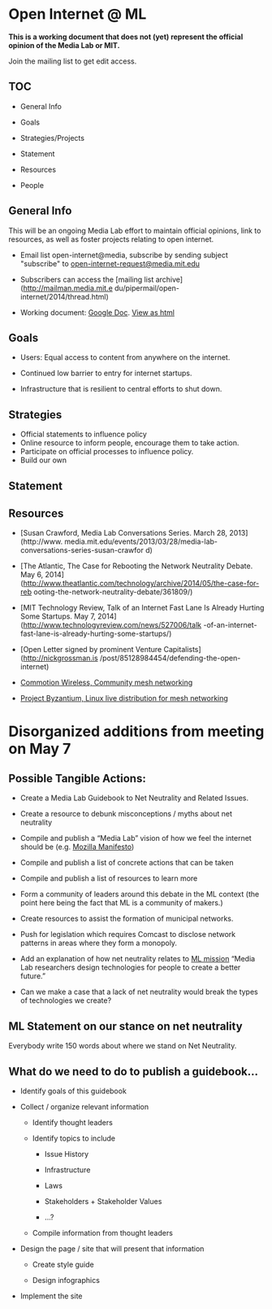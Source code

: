 # Open Internet @ ML

**This is a working document that does not (yet) represent the official
opinion of the Media Lab or MIT.**

Join the mailing list to get edit access.

## TOC

* General Info

* Goals

* Strategies/Projects

* Statement

* Resources

* People

## General Info

This will be an ongoing Media Lab effort to maintain official opinions, link
to resources, as well as foster projects relating to open internet.

* Email list open-internet@media, subscribe by sending subject "subscribe" to
  open-internet-request@media.mit.edu

* Subscribers can access the [mailing list archive](http://mailman.media.mit.e
  du/pipermail/open-internet/2014/thread.html)

* Working document: [Google Doc](http://goo.gl/WML7Bg). [View as
  html](http://scottgwald.github.io/open-internet/)

## Goals

* Users: Equal access to content from anywhere on the internet.

* Continued low barrier to entry for internet startups.

* Infrastructure that is resilient to central efforts to shut down.

## Strategies

* Official statements to influence policy
* Online resource to inform people, encourage them to take action.
* Participate on official processes to influence policy.
* Build our own

## Statement

## Resources

* [Susan Crawford, Media Lab Conversations Series. March 28, 2013](http://www.
  media.mit.edu/events/2013/03/28/media-lab-conversations-series-susan-crawfor
  d)

* [The Atlantic, The Case for Rebooting the Network Neutrality Debate. May 6, 
  2014](http://www.theatlantic.com/technology/archive/2014/05/the-case-for-reb
  ooting-the-network-neutrality-debate/361809/)

* [MIT Technology Review, Talk of an Internet Fast Lane Is Already Hurting
  Some Startups. May 7, 2014](http://www.technologyreview.com/news/527006/talk
  -of-an-internet-fast-lane-is-already-hurting-some-startups/)

* [Open Letter signed by prominent Venture Capitalists](http://nickgrossman.is
  /post/85128984454/defending-the-open-internet)

* [Commotion Wireless, Community mesh
  networking](http://commotionwireless.net/)

* [Project Byzantium, Linux live distribution for mesh
  networking](http://project-byzantium.org/)

# Disorganized additions from meeting on May 7

## Possible Tangible Actions:

- Create a Media Lab Guidebook to Net Neutrality and Related Issues.

- Create a resource to debunk misconceptions / myths about net neutrality

- Compile and publish a “Media Lab” vision of how we feel the internet should
  be (e.g. [Mozilla Manifesto](http://www.mozilla.org/en-US/about/manifesto/))

- Compile and publish a list of concrete actions that can be taken

- Compile and publish a list of resources to learn more

- Form a community of leaders around this debate in the ML context (the point
  here being the fact that ML is a community of makers.)

- Create resources to assist the formation of municipal networks.

- Push for legislation which requires Comcast to disclose network patterns in
  areas where they form a monopoly.

- Add an explanation of how net neutrality relates to [ML
  mission](http://www.media.mit.edu/about/mission-history) “Media Lab
  researchers design technologies for people to create a better future.”

- Can we make a case that a lack of net neutrality would break the types of
  technologies we create?

## ML Statement on our stance on net neutrality

Everybody write 150 words about where we stand on Net Neutrality.

## What do we need to do to publish a guidebook…

* Identify goals of this guidebook

* Collect / organize relevant information

  - Identify thought leaders

  - Identify topics to include

    - Issue History

    - Infrastructure

    - Laws

    - Stakeholders + Stakeholder Values

    - …?

  - Compile information from thought leaders

* Design the page / site that will present that information

  - Create style guide

  - Design infographics

* Implement the site


